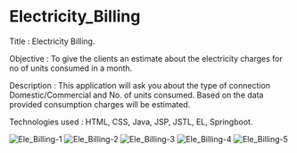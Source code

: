 # Electricity_Billing

Title : Electricity Billing.

Objective : To give the clients an estimate about the electricity charges for no of units consumed in a month.

Description : This application will ask you about the type of connection Domestic/Commercial and No. of units consumed. Based on the data provided consumption charges will be estimated.

Technologies used : HTML, CSS, Java, JSP, JSTL, EL, Springboot.

![Ele_Billing-1](https://user-images.githubusercontent.com/110471357/185733890-7d1744e2-5591-4da1-ac29-b60e5201360f.png)
![Ele_Billing-2](https://user-images.githubusercontent.com/110471357/185733892-d83d2105-e47d-4d3e-a1fa-480abb6dc1c1.png)
![Ele_Billing-3](https://user-images.githubusercontent.com/110471357/185733893-fbb71b8b-b965-43c0-b187-49e5083088ac.png)
![Ele_Billing-4](https://user-images.githubusercontent.com/110471357/185733894-fde98daf-ceb2-49ba-bcfb-72f5f6f49ce4.png)
![Ele_Billing-5](https://user-images.githubusercontent.com/110471357/185733896-6d97464d-283b-4079-a27c-6285104d6aa0.png)
